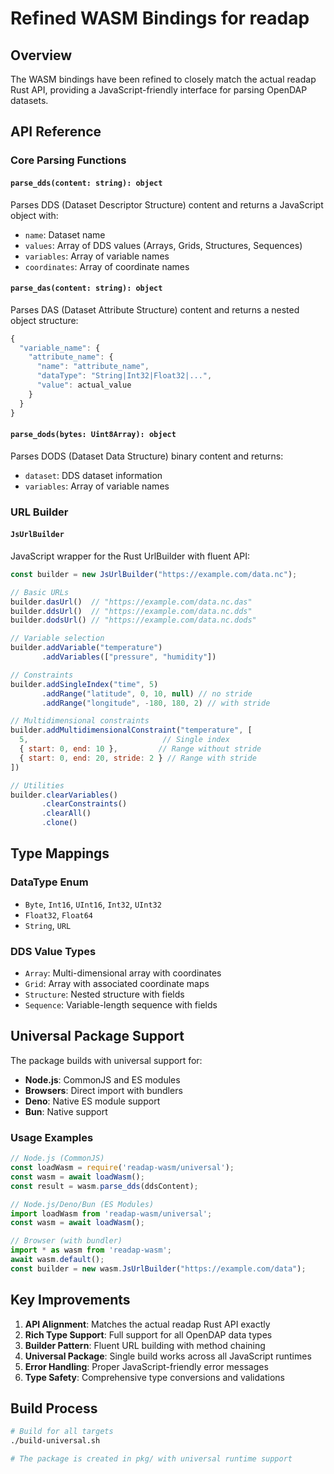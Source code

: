 # Refined WASM Bindings for readap

## Overview
The WASM bindings have been refined to closely match the actual readap Rust API, providing a JavaScript-friendly interface for parsing OpenDAP datasets.

## API Reference

### Core Parsing Functions

#### `parse_dds(content: string): object`
Parses DDS (Dataset Descriptor Structure) content and returns a JavaScript object with:
- `name`: Dataset name
- `values`: Array of DDS values (Arrays, Grids, Structures, Sequences)
- `variables`: Array of variable names
- `coordinates`: Array of coordinate names

#### `parse_das(content: string): object`
Parses DAS (Dataset Attribute Structure) content and returns a nested object structure:
```javascript
{
  "variable_name": {
    "attribute_name": {
      "name": "attribute_name",
      "dataType": "String|Int32|Float32|...",
      "value": actual_value
    }
  }
}
```

#### `parse_dods(bytes: Uint8Array): object`
Parses DODS (Dataset Data Structure) binary content and returns:
- `dataset`: DDS dataset information
- `variables`: Array of variable names

### URL Builder

#### `JsUrlBuilder`
JavaScript wrapper for the Rust UrlBuilder with fluent API:

```javascript
const builder = new JsUrlBuilder("https://example.com/data.nc");

// Basic URLs
builder.dasUrl()  // "https://example.com/data.nc.das"
builder.ddsUrl()  // "https://example.com/data.nc.dds"
builder.dodsUrl() // "https://example.com/data.nc.dods"

// Variable selection
builder.addVariable("temperature")
       .addVariables(["pressure", "humidity"])

// Constraints
builder.addSingleIndex("time", 5)
       .addRange("latitude", 0, 10, null) // no stride
       .addRange("longitude", -180, 180, 2) // with stride

// Multidimensional constraints
builder.addMultidimensionalConstraint("temperature", [
  5,                              // Single index
  { start: 0, end: 10 },         // Range without stride
  { start: 0, end: 20, stride: 2 } // Range with stride
])

// Utilities
builder.clearVariables()
       .clearConstraints()
       .clearAll()
       .clone()
```

## Type Mappings

### DataType Enum
- `Byte`, `Int16`, `UInt16`, `Int32`, `UInt32`
- `Float32`, `Float64`
- `String`, `URL`

### DDS Value Types
- `Array`: Multi-dimensional array with coordinates
- `Grid`: Array with associated coordinate maps
- `Structure`: Nested structure with fields
- `Sequence`: Variable-length sequence with fields

## Universal Package Support

The package builds with universal support for:
- **Node.js**: CommonJS and ES modules
- **Browsers**: Direct import with bundlers
- **Deno**: Native ES module support
- **Bun**: Native support

### Usage Examples

```javascript
// Node.js (CommonJS)
const loadWasm = require('readap-wasm/universal');
const wasm = await loadWasm();
const result = wasm.parse_dds(ddsContent);

// Node.js/Deno/Bun (ES Modules)
import loadWasm from 'readap-wasm/universal';
const wasm = await loadWasm();

// Browser (with bundler)
import * as wasm from 'readap-wasm';
await wasm.default();
const builder = new wasm.JsUrlBuilder("https://example.com/data");
```

## Key Improvements

1. **API Alignment**: Matches the actual readap Rust API exactly
2. **Rich Type Support**: Full support for all OpenDAP data types
3. **Builder Pattern**: Fluent URL building with method chaining
4. **Universal Package**: Single build works across all JavaScript runtimes
5. **Error Handling**: Proper JavaScript-friendly error messages
6. **Type Safety**: Comprehensive type conversions and validations

## Build Process

```bash
# Build for all targets
./build-universal.sh

# The package is created in pkg/ with universal runtime support
```